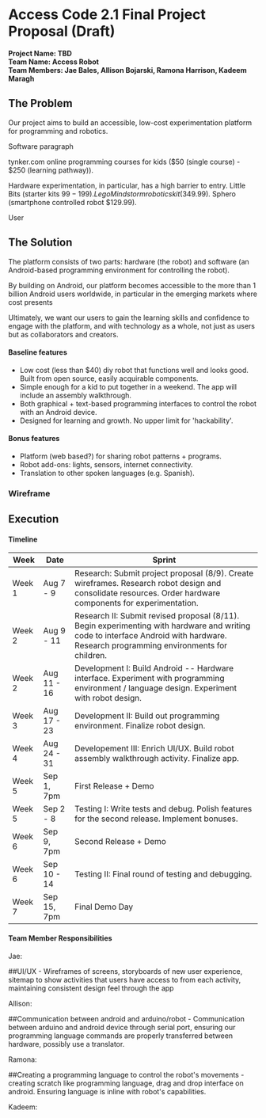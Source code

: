 # Access Code 2.1 Final Project Proposal (Draft)

**Project Name: TBD**  
**Team Name: Access Robot**  
**Team Members: Jae Bales, Allison Bojarski, Ramona Harrison, Kadeem Maragh**  

## The Problem 

Our project aims to build an accessible, low-cost experimentation platform for programming and robotics.

Software paragraph

tynker.com online programming courses for kids ($50 (single course) - $250 (learning pathway)).

Hardware experimentation, in particular, has a high barrier to entry. 
Little Bits (starter kits $99-199). 
Lego Mindstorm robotics kit ($349.99).
Sphero (smartphone controlled robot $129.99).

User

## The Solution 

The platform consists of two parts: hardware (the robot) and software (an Android-based programming environment for controlling the robot).

By building on Android, our platform becomes accessible to the more than 1 billion Android users worldwide, in particular in the emerging markets where cost presents 

Ultimately, we want our users to gain the learning skills and confidence to engage with the platform, and with technology as a whole, not just as users but as collaborators and creators.

#### Baseline features

 * Low cost (less than $40) diy robot that functions well and looks good. Built from open source, easily acquirable components. 
 * Simple enough for a kid to put together in a weekend. The app will include an assembly walkthrough.
 * Both graphical + text-based programming interfaces to control the robot with an Android device. 
 * Designed for learning and growth. No upper limit for 'hackability'.

#### Bonus features

 * Platform (web based?) for sharing robot patterns + programs.
 * Robot add-ons: lights, sensors, internet connectivity.
 * Translation to other spoken languages (e.g. Spanish).

### Wireframe

## Execution

#### Timeline

| Week | Date | Sprint | 
|----|----|---|
| Week 1 | Aug 7 - 9 | Research: Submit project proposal (8/9). Create wireframes. Research robot design and consolidate resources. Order hardware components for experimentation. |
| Week 2 | Aug 9 - 11 | Research II: Submit revised proposal (8/11). Begin experimenting with hardware and writing code to interface Android with hardware. Research programming environments for children. |
| Week 2 | Aug 11 - 16 | Development I: Build Android -- Hardware interface. Experiment with programming environment / language design. Experiment with robot design.|
| Week 3 | Aug 17 - 23 | Development II: Build out programming environment. Finalize robot design. |
| Week 4 | Aug 24 - 31 | Developement III: Enrich UI/UX. Build robot assembly walkthrough activity. Finalize app. |
| Week 5 | Sep 1, 7pm | First Release + Demo |
| Week 5 | Sep 2 - 8 | Testing I: Write tests and debug. Polish features for the second release. Implement bonuses. |
| Week 6 | Sep 9, 7pm | Second Release + Demo |
| Week 6 | Sep 10 - 14 | Testing II: Final round of testing and debugging. |
| Week 7 | Sep 15, 7pm | Final Demo Day |

#### Team Member Responsibilities

Jae:

##UI/UX - Wireframes of screens, storyboards of new user experience, sitemap to show activities that users have access to from each activity, maintaining consistent design feel through the app

Allison:

##Communication between android and arduino/robot - Communication between arduino and android device through serial port, ensuring our programming language commands are properly transferred between hardware, possibly use a translator.

Ramona:

##Creating a programming language to control the robot's movements - creating scratch like programming language, drag and drop interface on android. Ensuring language is inline with robot's capabilities.

Kadeem:



